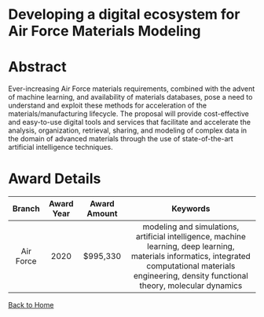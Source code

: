 
Developing a digital ecosystem for Air Force Materials Modeling
===============================================================

# Abstract


Ever-increasing Air Force materials requirements, combined with the advent of machine learning, and availability of materials databases, pose a need to understand and exploit these methods for acceleration of the materials/manufacturing lifecycle. The proposal will provide cost-effective and easy-to-use digital tools and services that facilitate and accelerate the analysis, organization, retrieval, sharing, and modeling of complex data in the domain of advanced materials through the use of state-of-the-art artificial intelligence techniques.  

# Award Details

|Branch|Award Year|Award Amount|Keywords|
| :---: | :---: | :---: | :---: |
|Air Force|2020|$995,330|modeling and simulations, artificial intelligence, machine learning, deep learning, materials informatics, integrated computational materials engineering, density functional theory, molecular dynamics|
  
  


[Back to Home](https://github.com/chrischow/dod_sbir_awards#1632)
